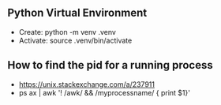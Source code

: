 ## Python Virtual Environment
* Create:   python -m venv .venv
* Activate: source .venv/bin/activate






## How to find the pid for a running process 
* https://unix.stackexchange.com/a/237911
* ps ax | awk '! /awk/ && /myprocessname/ { print $1}'

